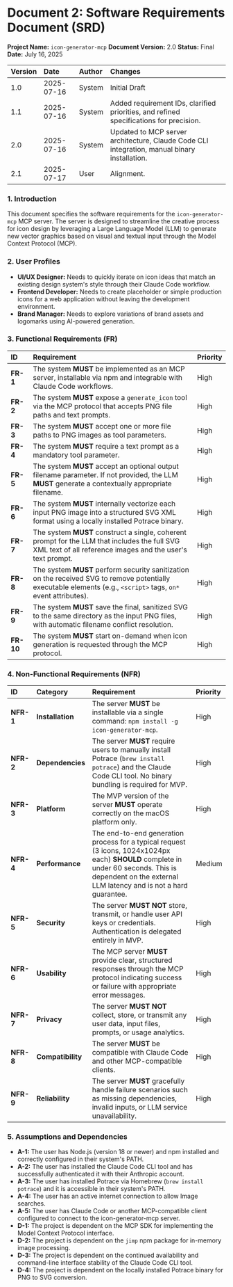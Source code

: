 # Document 2: Software Requirements Document (SRD)

**Project Name:** `icon-generator-mcp`
**Document Version:** 2.0
**Status:** Final
**Date:** July 16, 2025

| Version | Date | Author | Changes |
| :--- | :--- | :--- | :--- |
| 1.0 | 2025-07-16 | System | Initial Draft |
| 1.1 | 2025-07-16 | System | Added requirement IDs, clarified priorities, and refined specifications for precision. |
| 2.0 | 2025-07-16 | System | Updated to MCP server architecture, Claude Code CLI integration, manual binary installation. |
| 2.1 | 2025-07-17 | User   | Alignment. |

### 1. Introduction
This document specifies the software requirements for the `icon-generator-mcp` MCP server. The server is designed to streamline the creative process for icon design by leveraging a Large Language Model (LLM) to generate new vector graphics based on visual and textual input through the Model Context Protocol (MCP).

### 2. User Profiles
*   **UI/UX Designer:** Needs to quickly iterate on icon ideas that match an existing design system's style through their Claude Code workflow.
*   **Frontend Developer:** Needs to create placeholder or simple production icons for a web application without leaving the development environment.
*   **Brand Manager:** Needs to explore variations of brand assets and logomarks using AI-powered generation.

### 3. Functional Requirements (FR)

| ID | Requirement | Priority |
| :--- | :--- | :--- |
| **FR-1** | The system **MUST** be implemented as an MCP server, installable via npm and integrable with Claude Code workflows. | High |
| **FR-2** | The system **MUST** expose a `generate_icon` tool via the MCP protocol that accepts PNG file paths and text prompts. | High |
| **FR-3** | The system **MUST** accept one or more file paths to PNG images as tool parameters. | High |
| **FR-4** | The system **MUST** require a text prompt as a mandatory tool parameter. | High |
| **FR-5** | The system **MUST** accept an optional output filename parameter. If not provided, the LLM **MUST** generate a contextually appropriate filename. | High |
| **FR-6** | The system **MUST** internally vectorize each input PNG image into a structured SVG XML format using a locally installed Potrace binary. | High |
| **FR-7** | The system **MUST** construct a single, coherent prompt for the LLM that includes the full SVG XML text of all reference images and the user's text prompt. | High |
| **FR-8**| The system **MUST** perform security sanitization on the received SVG to remove potentially executable elements (e.g., `<script>` tags, `on*` event attributes). | High |
| **FR-9**| The system **MUST** save the final, sanitized SVG to the same directory as the input PNG files, with automatic filename conflict resolution. | High |
| **FR-10**| The system **MUST** start on-demand when icon generation is requested through the MCP protocol. | High |

### 4. Non-Functional Requirements (NFR)

| ID | Category | Requirement | Priority |
| :--- | :--- | :--- | :--- |
| **NFR-1**| **Installation** | The server **MUST** be installable via a single command: `npm install -g icon-generator-mcp`. | High |
| **NFR-2**| **Dependencies** | The server **MUST** require users to manually install Potrace (`brew install potrace`) and the Claude Code CLI tool. No binary bundling is required for MVP. | High |
| **NFR-3**| **Platform** | The MVP version of the server **MUST** operate correctly on the macOS platform only. | High |
| **NFR-4**| **Performance** | The end-to-end generation process for a typical request (3 icons, 1024x1024px each) **SHOULD** complete in under 60 seconds. This is dependent on the external LLM latency and is not a hard guarantee. | Medium |
| **NFR-5**| **Security** | The server **MUST NOT** store, transmit, or handle user API keys or credentials. Authentication is delegated entirely in MVP. | High |
| **NFR-6**| **Usability** | The MCP server **MUST** provide clear, structured responses through the MCP protocol indicating success or failure with appropriate error messages. | High |
| **NFR-7**| **Privacy** | The server **MUST NOT** collect, store, or transmit any user data, input files, prompts, or usage analytics. | High |
| **NFR-8**| **Compatibility** | The server **MUST** be compatible with Claude Code and other MCP-compatible clients. | High |
| **NFR-9**| **Reliability** | The server **MUST** gracefully handle failure scenarios such as missing dependencies, invalid inputs, or LLM service unavailability. | High |

### 5. Assumptions and Dependencies

*   **A-1:** The user has Node.js (version 18 or newer) and npm installed and correctly configured in their system's PATH.
*   **A-2:** The user has installed the Claude Code CLI tool and has successfully authenticated it with their Anthropic account.
*   **A-3:** The user has installed Potrace via Homebrew (`brew install potrace`) and it is accessible in their system's PATH.
*   **A-4:** The user has an active internet connection to allow Image searches.
*   **A-5:** The user has Claude Code or another MCP-compatible client configured to connect to the icon-generator-mcp server.
*   **D-1:** The project is dependent on the MCP SDK for implementing the Model Context Protocol interface.
*   **D-2:** The project is dependent on the `jimp` npm package for in-memory image processing.
*   **D-3:** The project is dependent on the continued availability and command-line interface stability of the Claude Code CLI tool.
*   **D-4:** The project is dependent on the locally installed Potrace binary for PNG to SVG conversion.